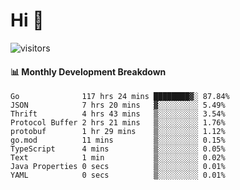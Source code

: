 # Hi 👋
 
![visitors](https://visitor-badge.glitch.me/badge?page_id=sorcererxw.sorcererx)

#### 📊 Monthly Development Breakdown

<!--START_SECTION:waka-->
```text
Go              117 hrs 24 mins ████████▓░ 87.84%
JSON            7 hrs 20 mins   ▓░░░░░░░░░ 5.49%
Thrift          4 hrs 43 mins   ▒░░░░░░░░░ 3.54%
Protocol Buffer 2 hrs 21 mins   ▒░░░░░░░░░ 1.76%
protobuf        1 hr 29 mins    ▒░░░░░░░░░ 1.12%
go.mod          11 mins         ▒░░░░░░░░░ 0.15%
TypeScript      4 mins          ▒░░░░░░░░░ 0.05%
Text            1 min           ▒░░░░░░░░░ 0.02%
Java Properties 0 secs          ▒░░░░░░░░░ 0.01%
YAML            0 secs          ▒░░░░░░░░░ 0.01%
```
<!--END_SECTION:waka-->
